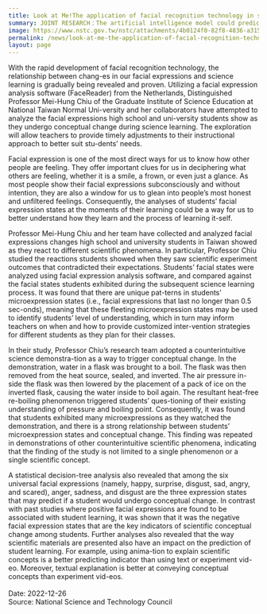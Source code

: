 ```yaml
---
title: Look at Me!The application of facial recognition technology in science education
summary: JOINT RESEARCH：The artificial intelligence model could predict a magnitude 6 or higher earthquake one day in advance by analyzing data from the previous 30 days
image: https://www.nstc.gov.tw/nstc/attachments/4b0124f0-82f8-4836-a315-618cbbef41e7
permalink: /news/look-at-me-the-application-of-facial-recognition-technology-in-science-education/
layout: page
---
```

With the rapid development of facial recognition technology, the relationship between chang-es in our facial expressions and science learning is gradually being revealed and proven. Utilizing a facial expression analysis software (FaceReader) from the Netherlands, Distinguished Professor Mei-Hung Chiu of the Graduate Institute of Science Education at National Taiwan Normal Uni-versity and her collaborators have attempted to analyze the facial expressions high school and uni-versity students show as they undergo conceptual change during science learning. The exploration will allow teachers to provide timely adjustments to their instructional approach to better suit stu-dents’ needs. 

Facial expression is one of the most direct ways for us to know how other people are feeling. They offer important clues for us in deciphering what others are feeling, whether it is a smile, a frown, or even just a glance. As most people show their facial expressions subconsciously and without intention, they are also a window for us to glean into people’s most honest and unfiltered feelings. Consequently, the analyses of students’ facial expression states at the moments of their learning could be a way for us to better understand how they learn and the process of learning it-self. 
 
Professor Mei-Hung Chiu and her team have collected and analyzed facial expressions changes high school and university students in Taiwan showed as they react to different scientific phenomena. In particular, Professor Chiu studied the reactions students showed when they saw scientific experiment outcomes that contradicted their expectations. Students’ facial states were analyzed using facial expression analysis software, and compared against the facial states students exhibited during the subsequent science learning process. It was found that there are unique pat-terns in students’ microexpression states (i.e., facial expressions that last no longer than 0.5 sec-onds), meaning that these fleeting microexpression states may be used to identify students’ level of understanding, which in turn may inform teachers on when and how to provide customized inter-vention strategies for different students as they plan for their classes. 

In their study, Professor Chiu’s research team adopted a counterintuitive science demonstra-tion as a way to trigger conceptual change. In the demonstration, water in a flask was brought to a boil. The flask was then removed from the heat source, sealed, and inverted. The air pressure in-side the flask was then lowered by the placement of a pack of ice on the inverted flask, causing the water inside to boil again. The resultant heat-free re-boiling phenomenon triggered students’ ques-tioning of their existing understanding of pressure and boiling point. Consequently, it was found that students exhibited many microexpressions as they watched the demonstration, and there is a strong relationship between students’ microexpression states and conceptual change. This finding was repeated in demonstrations of other counterintuitive scientific phenomena, indicating that the finding of the study is not limited to a single phenomenon or a single scientific concept.  

A statistical decision-tree analysis also revealed that among the six universal facial expressions (namely, happy, surprise, disgust, sad, angry, and scared), anger, sadness, and disgust are the three expression states that may predict if a student would undergo conceptual change. In contrast with past studies where positive facial expressions are found to be associated with student learning, it was shown that it was the negative facial expression states that are the key indicators of scientific conceptual change among students. Further analyses also revealed that the way scientific materials are presented also have an impact on the prediction of student learning. For example, using anima-tion to explain scientific concepts is a better predicting indicator than using text or experiment vid-eo. Moreover, textual explanation is better at conveying conceptual concepts than experiment vid-eos.
<br/>
<br/>
Date: 2022-12-26
<br/> 
Source: National Science and Technology Council
